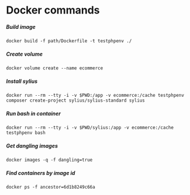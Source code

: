 # Docker commands

##### Build image 
`docker build -f path/Dockerfile -t testphpenv ./`

##### Create volume
`docker volume create --name ecommerce`

##### Install sylius
`docker run --rm --tty -i -v $PWD:/app -v ecommerce:/cache testphpenv composer create-project sylius/sylius-standard sylius`

##### Run bash in container
`docker run --rm --tty -i -v $PWD/sylius:/app -v ecommerce:/cache testphpenv bash`

##### Get dangling images
`docker images -q -f dangling=true`

##### Find containers by image id
`docker ps -f ancestor=6d1b8249c66a`